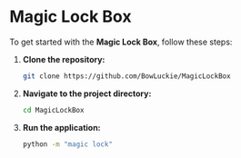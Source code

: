 
# **Magic Lock Box**

To get started with the **Magic Lock Box**, follow these steps:

1. **Clone the repository:**

   ```bash
   git clone https://github.com/BowLuckie/MagicLockBox
   ```

2. **Navigate to the project directory:**

   ```bash
   cd MagicLockBox
   ```

3. **Run the application:**

   ```bash
   python -m "magic lock"
   ```

